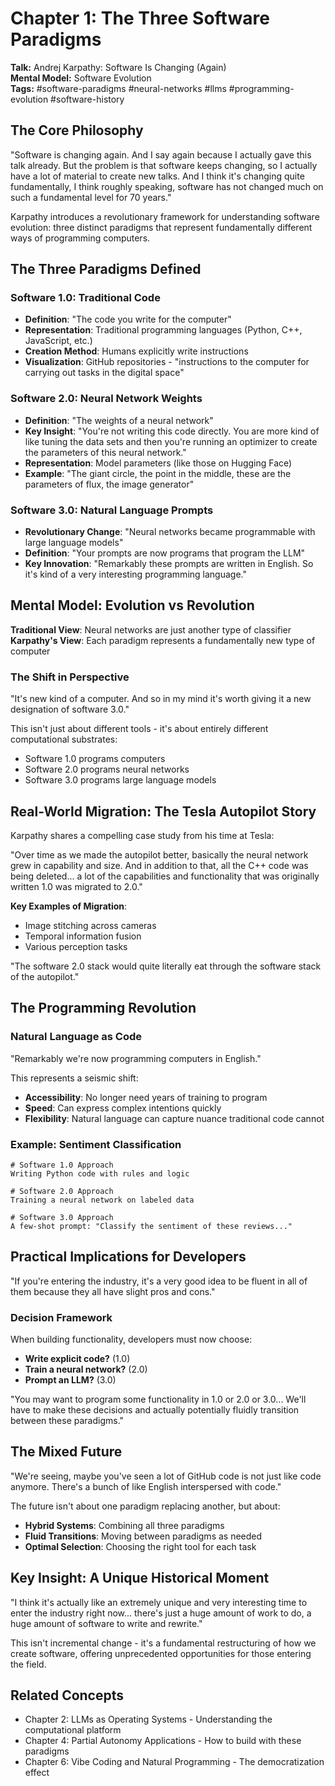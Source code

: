 # Chapter 1: The Three Software Paradigms

**Talk:** Andrej Karpathy: Software Is Changing (Again)  
**Mental Model:** Software Evolution  
**Tags:** #software-paradigms #neural-networks #llms #programming-evolution #software-history

## The Core Philosophy

"Software is changing again. And I say again because I actually gave this talk already. But the problem is that software keeps changing, so I actually have a lot of material to create new talks. And I think it's changing quite fundamentally, I think roughly speaking, software has not changed much on such a fundamental level for 70 years."

Karpathy introduces a revolutionary framework for understanding software evolution: three distinct paradigms that represent fundamentally different ways of programming computers.

## The Three Paradigms Defined

### Software 1.0: Traditional Code
- **Definition**: "The code you write for the computer"
- **Representation**: Traditional programming languages (Python, C++, JavaScript, etc.)
- **Creation Method**: Humans explicitly write instructions
- **Visualization**: GitHub repositories - "instructions to the computer for carrying out tasks in the digital space"

### Software 2.0: Neural Network Weights
- **Definition**: "The weights of a neural network"
- **Key Insight**: "You're not writing this code directly. You are more kind of like tuning the data sets and then you're running an optimizer to create the parameters of this neural network."
- **Representation**: Model parameters (like those on Hugging Face)
- **Example**: "The giant circle, the point in the middle, these are the parameters of flux, the image generator"

### Software 3.0: Natural Language Prompts
- **Revolutionary Change**: "Neural networks became programmable with large language models"
- **Definition**: "Your prompts are now programs that program the LLM"
- **Key Innovation**: "Remarkably these prompts are written in English. So it's kind of a very interesting programming language."

## Mental Model: Evolution vs Revolution

**Traditional View**: Neural networks are just another type of classifier  
**Karpathy's View**: Each paradigm represents a fundamentally new type of computer

### The Shift in Perspective
"It's new kind of a computer. And so in my mind it's worth giving it a new designation of software 3.0."

This isn't just about different tools - it's about entirely different computational substrates:
- Software 1.0 programs computers
- Software 2.0 programs neural networks
- Software 3.0 programs large language models

## Real-World Migration: The Tesla Autopilot Story

Karpathy shares a compelling case study from his time at Tesla:

"Over time as we made the autopilot better, basically the neural network grew in capability and size. And in addition to that, all the C++ code was being deleted... a lot of the capabilities and functionality that was originally written 1.0 was migrated to 2.0."

**Key Examples of Migration**:
- Image stitching across cameras
- Temporal information fusion
- Various perception tasks

"The software 2.0 stack would quite literally eat through the software stack of the autopilot."

## The Programming Revolution

### Natural Language as Code
"Remarkably we're now programming computers in English."

This represents a seismic shift:
- **Accessibility**: No longer need years of training to program
- **Speed**: Can express complex intentions quickly
- **Flexibility**: Natural language can capture nuance traditional code cannot

### Example: Sentiment Classification
```
# Software 1.0 Approach
Writing Python code with rules and logic

# Software 2.0 Approach
Training a neural network on labeled data

# Software 3.0 Approach
A few-shot prompt: "Classify the sentiment of these reviews..."
```

## Practical Implications for Developers

"If you're entering the industry, it's a very good idea to be fluent in all of them because they all have slight pros and cons."

### Decision Framework
When building functionality, developers must now choose:
- **Write explicit code?** (1.0)
- **Train a neural network?** (2.0)
- **Prompt an LLM?** (3.0)

"You may want to program some functionality in 1.0 or 2.0 or 3.0... We'll have to make these decisions and actually potentially fluidly transition between these paradigms."

## The Mixed Future

"We're seeing, maybe you've seen a lot of GitHub code is not just like code anymore. There's a bunch of like English interspersed with code."

The future isn't about one paradigm replacing another, but about:
- **Hybrid Systems**: Combining all three paradigms
- **Fluid Transitions**: Moving between paradigms as needed
- **Optimal Selection**: Choosing the right tool for each task

## Key Insight: A Unique Historical Moment

"I think it's actually like an extremely unique and very interesting time to enter the industry right now... there's just a huge amount of work to do, a huge amount of software to write and rewrite."

This isn't incremental change - it's a fundamental restructuring of how we create software, offering unprecedented opportunities for those entering the field.

## Related Concepts
- Chapter 2: LLMs as Operating Systems - Understanding the computational platform
- Chapter 4: Partial Autonomy Applications - How to build with these paradigms
- Chapter 6: Vibe Coding and Natural Programming - The democratization effect